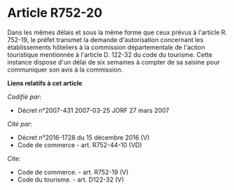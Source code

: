 # Article R752-20

Dans les mêmes délais et sous la même forme que ceux prévus à l'article R. 752-19, le préfet transmet la demande
d'autorisation concernant les établissements hôteliers à la commission départementale de l'action touristique mentionnée à
l'article D. 122-32 du code du tourisme. Cette instance dispose d'un délai de six semaines à compter de sa saisine pour
communiquer son avis à la commission.

**Liens relatifs à cet article**

_Codifié par_:

  - Décret n°2007-431 2007-03-25 JORF 27 mars 2007

_Cité par_:

  - Décret n°2016-1728 du 15 décembre 2016 (V)
  - Code de commerce - art. R752-44-10 (VD)

_Cite_:

  - Code de commerce. - art. R752-19 (V)
  - Code du tourisme. - art. D122-32 (V)

